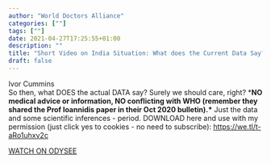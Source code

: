 ```yaml
---
author: "World Doctors Alliance"
categories: [""]
tags: [""]
date: 2021-04-27T17:25:55+01:00
description: ""
title: "Short Video on India Situation: What does the Current Data Say?"
draft: false
---
```


Ivor Cummins  
So then, what DOES the actual DATA say? Surely we should care, right?
 ***NO medical advice or information, NO conflicting with WHO  (remember they shared the Prof Ioannidis paper in their Oct 2020  bulletin).\*** 
 Just the data and some scientific inferences - period. DOWNLOAD here and use with my permission (just click yes to cookies - no need to  subscribe): https://we.tl/t-aRo1uhxv2c  

[WATCH ON ODYSEE](https://odysee.com/@IvorCummins:f/short-video-on-india-situation-what-does:4)